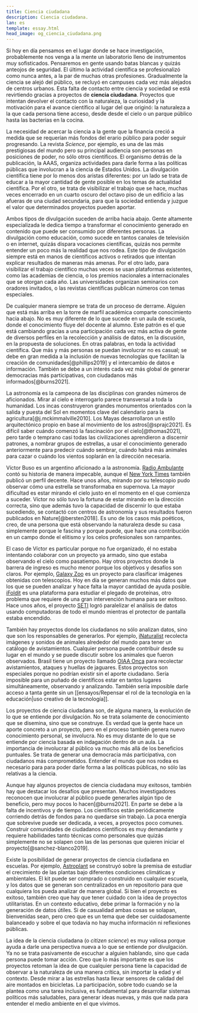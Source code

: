 ```yaml
---
title: Ciencia ciudadana
description: Ciencia ciudadana.
lan: es
template: essay.html
head_image: og_ciencia_ciudadana.png
---
```

Si hoy en día pensamos en el lugar donde se hace investigación, probablemente nos venga a la mente un laboratorio lleno de instrumentos muy sofisticados. Pensaremos en gente usando batas blancas y quizás anteojos de seguridad. El último la actividad científica se profesionalizó como nunca antes, a la par de muchas otras profesiones. Gradualmente la ciencia se alejó del público, se recluyó en campuses cada vez más alejados de centros urbanos. Esta falta de contacto entre ciencia y sociedad se está revirtiendo gracias a proyectos de **ciencia ciudadana**. Proyectos que intentan devolver el contacto con la naturaleza, la curiosidad y la motivación para el avance científico al lugar del que originó: la naturaleza a la que cada persona tiene acceso, desde desde el cielo o un parque público hasta las bacterias en la cocina.    

La necesidad de acercar la ciencia a la gente que la financia creció a medida que se requerían más fondos del erario público para poder seguir progresando. La revista *Science*, por ejemplo, es una de las más prestigiosas del mundo pero su principal audiencia son personas en posiciones de poder, no sólo otros científicos. El organismo detrás de la publicación, la AAAS, organiza actividades para darle forma a las políticas públicas que involucran a la ciencia de Estados Unidos. La divulgación científica tiene por lo menos dos aristas diferentes: por un lado se trata de educar a la mayor cantidad de gente posible en los temas de actualidad científica. Por el otro, se trata de visibilizar el trabajo que se hace, muchas veces encerrado en un cuarto oscuro del octavo piso de un edificio a las afueras de una ciudad secundaria, para que la sociedad entienda y juzgue el valor que determinados proyectos pueden aportar. 

Ambos tipos de divulgación suceden de arriba hacia abajo. Gente altamente especializada le dedica tiempo a transformar el conocimiento generado en contenido que puede ser consumido por diferentes personas. La divulgación como educación, como sucede en tantos canales de televisión o en internet, quizás dispara vocaciones científicas, quizás nos permite entender un poco más la realidad que nos rodea. Este tipo de divulgación siempre está en manos de científicos activos o retirados que intentan explicar resultados de maneras más amenas. Por el otro lado, para visibilizar el trabajo científico muchas veces se usan plataformas existentes, como las academias de ciencia, o los premios nacionales a internacionales que se otorgan cada año. Las universidades organizan seminarios con oradores invitados, o las revistas científicas publican números con temas especiales. 

De cualquier manera siempre se trata de un proceso de derrame. Alguien que está más arriba en la torre de marfil académica comparte conocimiento hacia abajo. No es muy diferente de lo que sucede en un aula de escuela, donde el conocimiento fluye del docente al alumno. Este patrón es el que está cambiando gracias a una participación cada vez más activa de gente de diversos perfiles en la recolección y análisis de datos, en la discusión, en la propuesta de soluciones. En otras palabras, en toda la actividad científica. Que más y más personas se puedan involucrar no es casual; se debe en gran medida a la inclusión de nuevas tecnologías que facilitan la creación de comunidades[@phillips2019] y el intercambio de datos e información. También se debe a un interés cada vez más global de generar democracias más participativas, con ciudadanos más informados[@burns2021]. 

La astronomía es la campeona de las disciplinas con grandes números de aficionados. Mirar al cielo e interrogarlo parece transversal a toda la humanidad. Los incas construyeron grandes monumentos orientados con la salida y puesta del Sol en momentos clave del calendario para la agricultura[@j.mckimmalville2010]. Los Mayas desarrollaron un estilo arquitectónico propio en base al movimiento de los astros[@sprajc2021]. Es difícil saber cuándo comenzó la fascinación por el cielo[@thomas2021], pero tarde o temprano casi todas las civilizaciones aprendieron a discernir patrones, a nombrar grupos de estrellas, a usar el conocimiento generado anteriormente para predecir cuándo sembrar, cuándo habrá más animales para cazar o cuándo los vientos soplarán en la dirección necesaria. 

Víctor Buso es un argentino aficionado a la astronomía. [Radio Ambulante](https://radioambulante.org/audio/un-punto-en-el-cielo) contó su historia de manera impecable, aunque el [New York Times](https://www.nytimes.com/es/2018/02/25/espanol/supernova-astronomia-argentino.html) también publicó un perfil decente. Hace unos años, mirando por su telescopio pudo observar cómo una estrella se transformaba en supernova. La mayor dificultad es estar mirando el cielo justo en el momento en el que comienza a suceder. Víctor no sólo tuvo la fortuna de estar mirando en la dirección correcta, sino que además tuvo la capacidad de discernir lo que estaba sucediendo, se contactó con centros de astronomía y sus resultados fueron publicados en Nature[@bersten2018]. Es uno de los casos más poéticos, creo, de una persona que está observando la naturaleza desde su casa simplemente porque le fascina y porque puede, que hace una contribución en un campo donde el elitismo y los celos profesionales son rampantes. 

El caso de Víctor es particular porque no fue organizado, él no estaba intentando colaborar con un proyecto ya armado, sino que estaba observando el cielo como pasatiempo. Hay otros proyectos donde la barrera de ingreso es mucho menor porque los objetivos y desafíos son claros. Por ejemplo, [Galaxy Zoo](https://www.zooniverse.org/projects/zookeeper/galaxy-zoo/) es un proyecto para clasificar imágenes obtenidas con telescopios. Hoy en día se generan muchos más datos que los que se pueden analizar y hace falta la mayor cantidad de ayuda posible. [iFoldit](https://fold.it/) es una plataforma para estudiar el plegado de proteínas, otro problema que requiere de una gran intervención humana para ser exitoso. Hace unos años, el proyecto [SETI](https://setiathome.berkeley.edu/) logró paralelizar el análisis de datos usando computadoras de todo el mundo mientras el protector de pantalla estaba encendido. 

También hay proyectos donde los ciudadanos no sólo analizan datos, sino que son los responsables de generarlos. Por ejemplo, [iNaturalist](https://www.inaturalist.org/) recolecta imágenes y sonidos de animales alrededor del mundo para tener un catálogo de avistamientos. Cualquier persona puede contribuir desde su lugar en el mundo y se puede discutir sobre los animales que fueron observados. Brasil tiene un proyecto llamado [OIAA Onça](https://oiaaonca.ufam.edu.br/oiaaonca_site/frontend/web/) para recolectar avistamientos, ataques y huellas de jaguares. Estos proyectos son especiales porque no podrían existir sin el aporte ciudadano. Sería imposible para un puñado de científicos estar en tantos lugares simultáneamente, observando y analizando. También sería imposible darle acceso a tanta gente sin un [[ensayos/Repensar el rol de la tecnología en la educación|uso creativo de la tecnología]].

Los proyectos de ciencia ciudadana son, de alguna manera, la evolución de lo que se entiende por divulgación. No se trata solamente de conocimiento que se disemina, sino que se construye. Es verdad que la gente hace un aporte concreto a un proyecto, pero en el proceso también genera nuevo conocimiento personal, se involucra. No es muy distante de lo que se entiende por ciencia basada en indagación dentro de un aula. La importancia de involucrar al público va mucho más allá de los beneficios puntuales. Se trata de generar una democracia más participativa, con ciudadanos más comprometidos. Entender el mundo que nos rodea es necesario para para poder darle forma a las políticas públicas, no sólo las relativas a la ciencia. 

Aunque hay algunos proyectos de ciencia ciudadana muy exitosos, también hay que destacar los desafíos que presentan. Muchos investigadores reconocen que involucrar al público puede generarles algún tipo de beneficio, pero muy pocos lo hacen[@burns2021]. En parte se debe a la falta de incentivos y de tiempo. Los científicos están periódicamente corriendo detrás de fondos para no quedarse sin trabajo. La poca energía que sobrevive puede ser dedicada, a veces, a proyectos poco comunes. Construir comunidades de ciudadanos científicos es muy demandante y requiere habilidades tanto técnicas como personales que quizás simplemente no se solapen con las de las personas que quieren iniciar el proyecto[@sanchez-blanco2019]. 

Existe la posibilidad de generar proyectos de ciencia ciudadana en escuelas. Por ejemplo, [Astroplant](https://www.astroplant.io/) se construyó sobre la premisa de estudiar el crecimiento de las plantas bajo diferentes condiciones climáticas y ambientales. El kit puede ser comprado o construido en cualquier escuela, y los datos que se generan son centralizados en un repositorio para que cualquiera los pueda analizar de manera global. Si bien el proyecto es exitoso, también creo que hay que tener cuidado con la idea de proyectos utilitaristas. En un contexto educativo, debe primar la formación y no la generación de datos útiles. Si de casualidad ambas cosas se solapan, bienvenidas sean, pero creo que es un tema que debe ser cuidadosamente balanceado y sobre el que todavía no hay mucha información ni reflexiones públicas. 

La idea de la ciencia ciudadana (o *citizen science*) es muy valiosa porque ayuda a darle una perspectiva nueva a lo que se entiende por divulgación. Ya no se trata pasivamente de escuchar a alguien hablando, sino que cada persona puede tomar acción. Creo que lo más importante es que los proyectos retoman la idea de que cualquier persona tiene la capacidad de observar a la naturaleza de una manera crítica, sin importar la edad y el contexto. Desde mirar a las estrellas hasta llevar sensores de calidad del aire montados en bicicletas. La participación, sobre todo cuando se la plantea como una tarea inclusiva, es fundamental para desarrollar sistemas políticos más saludables, para generar ideas nuevas, y más que nada para entender el medio ambiente en el que vivimos. 
